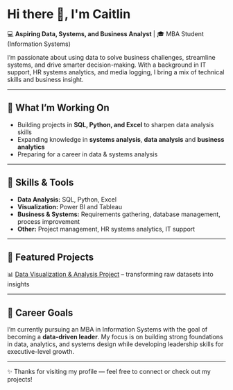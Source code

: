 # Hi there 👋, I'm Caitlin  

💻 **Aspiring Data, Systems, and Business Analyst** | 🎓 MBA Student (Information Systems)  

I’m passionate about using data to solve business challenges, streamline systems, and drive smarter decision-making. With a background in IT support, HR systems analytics, and media logging, I bring a mix of technical skills and business insight.  

---

## 🔹 What I’m Working On
- Building projects in **SQL, Python, and Excel** to sharpen data analysis skills  
- Expanding knowledge in **systems analysis**, **data analysis** and **business analytics**  
- Preparing for a career in data & systems analysis   

---

## 🔹 Skills & Tools
- **Data Analysis:** SQL, Python, Excel  
- **Visualization:** Power BI and Tableau 
- **Business & Systems:** Requirements gathering, database management, process improvement  
- **Other:** Project management, HR systems analytics, IT support  

---

## 🔹 Featured Projects
📊 [Data Visualization & Analysis Project](https://github.com/iamcaitlin/Delta-Delay-and-Cancellation-Analysis) – transforming raw datasets into insights  

---

## 🔹 Career Goals
I’m currently pursuing an MBA in Information Systems with the goal of becoming a **data-driven leader**. My focus is on building strong foundations in data, analytics, and systems design while developing leadership skills for executive-level growth.  

---

✨ Thanks for visiting my profile — feel free to connect or check out my projects!  
